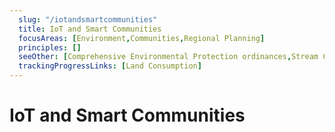 ```yaml
---
  slug: "/iotandsmartcommunities"
  title: IoT and Smart Communities
  focusAreas: [Environment,Communities,Regional Planning]
  principles: []
  seeOther: [Comprehensive Environmental Protection ordinances,Stream Corridor Protection Ordinancess,Street Tree Ordinance & Management Plan]
  trackingProgressLinks: [Land Consumption]
---
```

# IoT and Smart Communities